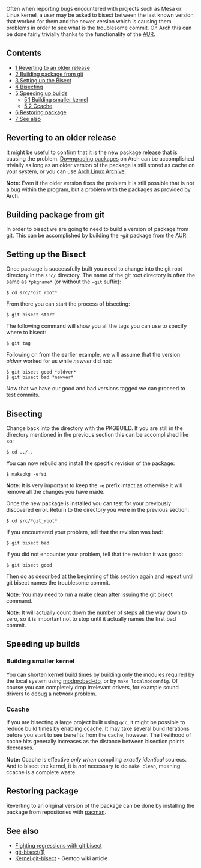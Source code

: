 Often when reporting bugs encountered with projects such as Mesa or Linux kernel, a user may be asked to bisect between the last known version that worked for them and the newer version which is causing them problems in order to see what is the troublesome commit. On Arch this can be done fairly trivially thanks to the functionality of the [AUR](/index.php/AUR "AUR").

## Contents

*   [1 Reverting to an older release](#Reverting_to_an_older_release)
*   [2 Building package from git](#Building_package_from_git)
*   [3 Setting up the Bisect](#Setting_up_the_Bisect)
*   [4 Bisecting](#Bisecting)
*   [5 Speeding up builds](#Speeding_up_builds)
    *   [5.1 Building smaller kernel](#Building_smaller_kernel)
    *   [5.2 Ccache](#Ccache)
*   [6 Restoring package](#Restoring_package)
*   [7 See also](#See_also)

## Reverting to an older release

It might be useful to confirm that it is the new package release that is causing the problem. [Downgrading packages](/index.php/Downgrading_packages "Downgrading packages") on Arch can be accomplished trivially as long as an older version of the package is still stored as cache on your system, or you can use [Arch Linux Archive](/index.php/Arch_Linux_Archive "Arch Linux Archive").

**Note:** Even if the older version fixes the problem it is still possible that is not a bug within the program, but a problem with the packages as provided by Arch.

## Building package from git

In order to bisect we are going to need to build a version of package from [git](/index.php/Git "Git"). This can be accomplished by building the *-git* package from the [AUR](/index.php/AUR "AUR").

## Setting up the Bisect

Once package is successfully built you need to change into the git root directory in the `src/` directory. The name of the git root directory is often the same as `*pkgname*` (or without the `-git` suffix):

```
$ cd src/*git_root*

```

From there you can start the process of bisecting:

```
$ git bisect start

```

The following command will show you all the tags you can use to specify where to bisect:

```
$ git tag

```

Following on from the earlier example, we will assume that the version *oldver* worked for us while *newver* did not:

```
$ git bisect good *oldver*
$ git bisect bad *newver*

```

Now that we have our good and bad versions tagged we can proceed to test commits.

## Bisecting

Change back into the directory with the PKGBUILD. If you are still in the directory mentioned in the previous section this can be accomplished like so:

```
$ cd ../..

```

You can now rebuild and install the specific revision of the package:

```
$ makepkg -efsi

```

**Note:** It is very important to keep the `-e` prefix intact as otherwise it will remove all the changes you have made.

Once the new package is installed you can test for your previously discovered error. Return to the directory you were in the previous section:

```
$ cd src/*git_root*

```

If you encountered your problem, tell that the revision was bad:

```
$ git bisect bad

```

If you did not encounter your problem, tell that the revision it was good:

```
$ git bisect good

```

Then do as described at the beginning of this section again and repeat until git bisect names the troublesome commit.

**Note:** You may need to run a make clean after issuing the git bisect command.

**Note:** It will actually count down the number of steps all the way down to zero, so it is important not to stop until it actually names the first bad commit.

## Speeding up builds

### Building smaller kernel

You can shorten kernel build times by building only the modules required by the local system using [modprobed-db](/index.php/Modprobed-db "Modprobed-db"), or by `make localmodconfig`. Of course you can completely drop irrelevant drivers, for example sound drivers to debug a network problem.

### Ccache

If you are bisecting a large project built using `gcc`, it might be possible to reduce build times by enabling [ccache](/index.php/Ccache "Ccache"). It may take several build iterations before you start to see benefits from the cache, however. The likelihood of cache hits generally increases as the distance between bisection points decreases.

**Note:** Ccache is effective *only when* compiling *exactly identical* sourecs. And to bisect the kernel, it is *not* necessary to do `make clean`, meaning ccache is a complete waste.

## Restoring package

Reverting to an original version of the package can be done by installing the package from repositories with [pacman](/index.php/Pacman "Pacman").

## See also

*   [Fighting regressions with git bisect](http://git-scm.com/docs/git-bisect-lk2009.html)
*   [git-bisect(1)](https://www.kernel.org/pub/software/scm/git/docs/git-bisect.html)
*   [Kernel git-bisect](https://wiki.gentoo.org/wiki/Kernel_git-bisect) - Gentoo wiki article